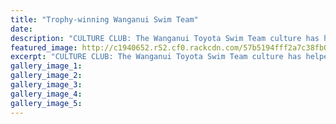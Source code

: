 ```yaml
---
title: "Trophy-winning Wanganui Swim Team"
date: 
description: "CULTURE CLUB: The Wanganui Toyota Swim Team culture has helped them return home from the Wellington Regional Short Course Winter Champs with the Tawa Trophy for best team stats..."
featured_image: http://c1940652.r52.cf0.rackcdn.com/57b5194fff2a7c38fb001517/WU-swim-team-at-WN-Reg-short-course-winter-champs-Aug-2016.jpg
excerpt: "CULTURE CLUB: The Wanganui Toyota Swim Team culture has helped them return home from the Wellington Regional Short Course Winter Champs with the Tawa Trophy for best team stats."
gallery_image_1: 
gallery_image_2: 
gallery_image_3: 
gallery_image_4: 
gallery_image_5: 
---
```

